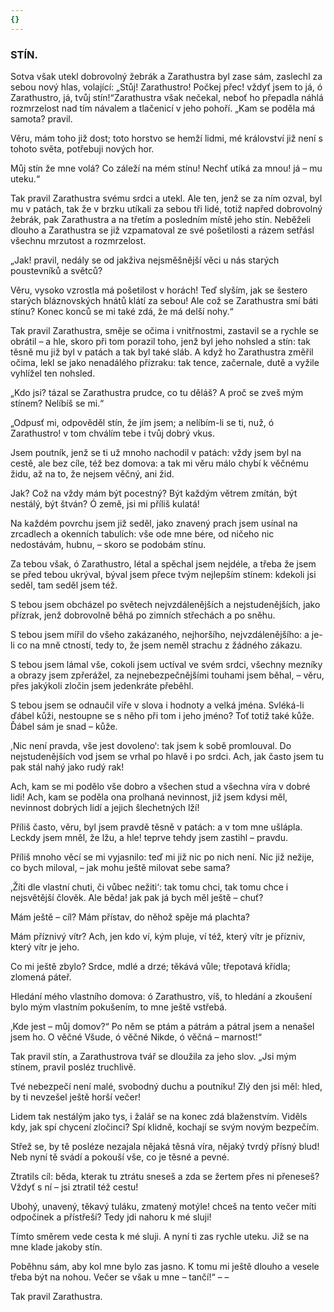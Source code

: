```yaml
---
{}
---
```


### STÍN.

Sotva však utekl dobrovolný žebrák a Zarathustra byl zase sám, zaslechl za sebou nový hlas, volající: „Stůj! Zarathustro! Počkej přec! vždyť jsem to já, ó Zarathustro, já, tvůj stín!“Zarathustra však nečekal, neboť ho přepadla náhlá rozmrzelost nad tím návalem a tlačenicí v jeho pohoří. „Kam se poděla má samota? pravil. 

Věru, mám toho již dost; toto horstvo se hemží lidmi, mé království již není s tohoto světa, potřebuji nových hor. 

Můj stín že mne volá? Co záleží na mém stínu! Nechť utíká za mnou! já – mu uteku.“ 

Tak pravil Zarathustra svému srdci a utekl. Ale ten, jenž se za ním ozval, byl mu v patách, tak že v brzku utíkali za sebou tři lidé, totiž napřed dobrovolný žebrák, pak Zarathustra a na třetím a posledním místě jeho stín. Neběželi dlouho a Zarathustra se již vzpamatoval ze své pošetilosti a rázem setřásl všechnu mrzutost a rozmrzelost. 

„Jak! pravil, nedály se od jakživa nejsměšnější věci u nás starých poustevníků a světců? 

Věru, vysoko vzrostla má pošetilost v horách! Teď slyším, jak se šestero starých bláznovských hnátů klátí za sebou! Ale což se Zarathustra smí báti stínu? Konec konců se mi také zdá, že má delší nohy.“ 

Tak pravil Zarathustra, směje se očima i vnitřnostmi, zastavil se a rychle se obrátil – a hle, skoro při tom porazil toho, jenž byl jeho nohsled a stín: tak těsně mu již byl v patách a tak byl také sláb. A když ho Zarathustra změřil očima, lekl se jako nenadálého přízraku: tak tence, začernale, dutě a vyžile vyhlížel ten nohsled. 

„Kdo jsi? tázal se Zarathustra prudce, co tu děláš? A proč se zveš mým stínem? Nelíbíš se mi.“

„Odpusť mi, odpověděl stín, že jím jsem; a nelíbím-li se ti, nuž, ó Zarathustro! v tom chválím tebe i tvůj dobrý vkus. 

Jsem poutník, jenž se ti už mnoho nachodil v patách: vždy jsem byl na cestě, ale bez cíle, též bez domova: a tak mi věru málo chybí k věčnému židu, až na to, že nejsem věčný, ani žid.

Jak? Což na vždy mám být pocestný? Být každým větrem zmítán, být nestálý, být štván? Ó země, jsi mi příliš kulatá!

Na každém povrchu jsem již seděl, jako znavený prach jsem usínal na zrcadlech a okenních tabulích: vše ode mne bére, od ničeho nic nedostávám, hubnu, – skoro se podobám stínu.

Za tebou však, ó Zarathustro, létal a spěchal jsem nejdéle, a třeba že jsem se před tebou ukrýval, býval jsem přece tvým nejlepším stínem: kdekoli jsi seděl, tam seděl jsem též.

S tebou jsem obcházel po světech nejvzdálenějších a nejstudenějších, jako přízrak, jenž dobrovolně běhá po zimních střechách a po sněhu.

S tebou jsem mířil do všeho zakázaného, nejhoršího, nejvzdálenějšího: a je-li co na mně ctností, tedy to, že jsem neměl strachu z žádného zákazu.

S tebou jsem lámal vše, cokoli jsem uctíval ve svém srdci, všechny mezníky a obrazy jsem zpřerážel, za nejnebezpečnějšími touhami jsem běhal, – věru, přes jakýkoli zločin jsem jedenkráte přeběhl.

S tebou jsem se odnaučil víře v slova i hodnoty a velká jména. Svléká-li ďábel kůži, nestoupne se s něho při tom i jeho jméno? Toť totiž také kůže. Ďábel sám je snad – kůže.

,Nic není pravda, vše jest dovoleno‘: tak jsem k sobě promlouval. Do nejstudenějších vod jsem se vrhal po hlavě i po srdci. Ach, jak často jsem tu pak stál nahý jako rudý rak!

Ach, kam se mi podělo vše dobro a všechen stud a všechna víra v dobré lidi! Ach, kam se poděla ona prolhaná nevinnost, již jsem kdysi měl, nevinnost dobrých lidí a jejich šlechetných lží!

Příliš často, věru, byl jsem pravdě těsně v patách: a v tom mne ušlápla. Leckdy jsem mněl, že lžu, a hle! teprve tehdy jsem zastihl – pravdu.

Příliš mnoho věcí se mi vyjasnilo: teď mi již nic po nich není. Nic již nežije, co bych miloval, – jak mohu ještě milovat sebe sama?

‚Žíti dle vlastní chuti, či vůbec nežiti‘: tak tomu chci, tak tomu chce i nejsvětější člověk. Ale běda! jak pak já bych měl ještě – chuť?

Mám ještě – cíl? Mám přístav, do něhož spěje má plachta? 

Mám příznivý vítr? Ach, jen kdo ví, kým pluje, ví též, který vítr je přízniv, který vítr je jeho. 

Co mi ještě zbylo? Srdce, mdlé a drzé; těkává vůle; třepotavá křídla; zlomená páteř. 

Hledání mého vlastního domova: ó Zarathustro, víš, to hledání a zkoušení bylo mým vlastním pokušením, to mne ještě vstřebá. 

‚Kde jest – můj domov?“ Po něm se ptám a pátrám a pátral jsem a nenašel jsem ho. O věčné Všude, ó věčné Nikde, ó věčná – marnost!“

  

Tak pravil stín, a Zarathustrova tvář se dloužila za jeho slov. „Jsi mým stínem, pravil posléz truchlivě. 

Tvé nebezpečí není malé, svobodný duchu a poutníku! Zlý den jsi měl: hled, by ti nevzešel ještě horší večer! 

Lidem tak nestálým jako tys, i žalář se na konec zdá blaženstvím. Viděls kdy, jak spí chycení zločinci? Spí klidně, kochají se svým novým bezpečím. 

Střež se, by tě posléze nezajala nějaká těsná víra, nějaký tvrdý přísný blud! Neb nyní tě svádí a pokouší vše, co je těsné a pevné.

Ztratils cíl: běda, kterak tu ztrátu sneseš a zda se žertem přes ni přeneseš? Vždyť s ní – jsi ztratil též cestu! 

Ubohý, unavený, těkavý tuláku, zmatený motýle! chceš na tento večer míti odpočinek a přístřeší? Tedy jdi nahoru k mé sluji! 

Tímto směrem vede cesta k mé sluji. A nyní ti zas rychle uteku. Již se na mne klade jakoby stín. 

Poběhnu sám, aby kol mne bylo zas jasno. K tomu mi ještě dlouho a vesele třeba být na nohou. Večer se však u mne – tančí!“ – –

  

Tak pravil Zarathustra.
